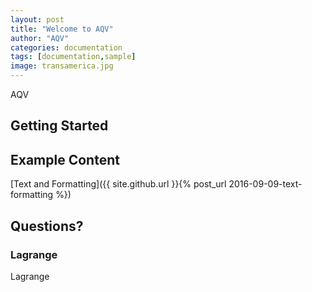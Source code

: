 ```yaml
---
layout: post
title: "Welcome to AQV"
author: "AQV"
categories: documentation
tags: [documentation,sample]
image: transamerica.jpg
---
```


AQV
## Getting Started


## Example Content

[Text and Formatting]({{ site.github.url }}{% post_url 2016-09-09-text-formatting %})

## Questions?


### Lagrange

Lagrange

